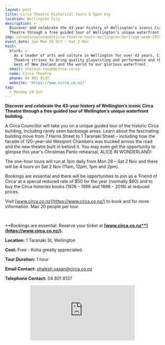 ```yaml
---
layout: post
title: Circa Theatre Historical Tours & Open Day
location: Wellington City
description: >
  Discover and celebrate the 43-year history of Wellington’s iconic Circa
  Theatre through a free guided tour of Wellington’s unique waterfront building.
img: /assets/uploaded/circa-theatre-tours-wellington-heritage-week-2019.jpg
event_date: 1pm Mon 28 Oct - Sat 2 Nov
host:
  blurb: >-
    As a leader of arts and culture in Wellington for over 43 years, Circa
    Theatre strives to bring quality playwriting and performance and the very
    best of New Zealand and the world to our glorious waterfront.
  email: shalesh.vasan@circa.co.nz
  name: Circa Theatre
  phone: 04 801 8137
  website: 'https://www.circa.co.nz/'
tag:
  - Monday 28 Oct
---
```

**Discover and celebrate the 43-year history of Wellington’s iconic Circa Theatre through a free guided tour of Wellington’s unique waterfront building.**

A Circa Councillor will take you on a unique guided tour of the historic Circa building, including rarely seen backstage areas. Learn about the fascinating building move from 7 Harris Street to 1 Taranaki Street – including how the facade of 120-year-old Westport Chambers was trucked across the road and the new theatre built in behind it. You may even get the opportunity to glimpse this year's Christmas Panto rehearsal, ALICE IN WONDERLAND!

The one-hour tours will run at 1pm daily from Mon 28 – Sat 2 Nov and there will be 4 tours on Sat 2 Nov (11am, 12pm, 1pm and 2pm). 

Bookings are essential and there will be opportunities to join as a ‘Friend of Circa’ at a special reduced rate of $50 for the year (normally $60) and to buy the Circa histories books (1976 – 1996 and 1996 – 2016) at reduced prices. 

Visit [www.circa.co.nz](https://www.circa.co.nz/) to book and for more information. Max 20 people per tour. 

<br>

**Bookings are essential. Reserve your ticket at **[**www.circa.co.nz**](https://www.circa.co.nz/)**.**

**Location:** 1 Taranaki St, Wellington

**Cost:** Free - Koha greatly appreciated. 

**Tour Duration:** 1 hour

**Email Contact:** shalesh.vasan@circa.co.nz

**Telephone Contact:** 04 801 8137

<center><iframe src="https://www.facebook.com/plugins/page.php?href=https%3A%2F%2Fwww.facebook.com%2FCircaTheatre%2F&tabs=header&width=340&height=180&small_header=true&adapt_container_width=true&hide_cover=false&show_facepile=false&appId" width="340" height="180" style="border:none;overflow:hidden" scrolling="no" frameborder="0" allowTransparency="true" allow="encrypted-media"></iframe></center>
